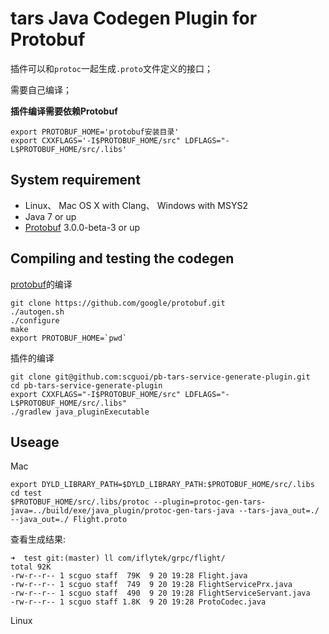 tars Java Codegen Plugin for Protobuf
==============================================

插件可以和`protoc`一起生成`.proto`文件定义的接口；

需要自己编译；

**插件编译需要依赖Protobuf**

```shell
export PROTOBUF_HOME='protobuf安装目录'
export CXXFLAGS='-I$PROTOBUF_HOME/src" LDFLAGS="-L$PROTOBUF_HOME/src/.libs'
```

## System requirement

* Linux、 Mac OS X with Clang、 Windows with MSYS2
* Java 7 or up
* [Protobuf](https://github.com/google/protobuf) 3.0.0-beta-3 or up

## Compiling and testing the codegen
[protobuf](https://github.com/google/protobuf)的编译

```shell
git clone https://github.com/google/protobuf.git
./autogen.sh
./configure
make
export PROTOBUF_HOME=`pwd`
```

插件的编译

```shell
git clone git@github.com:scguoi/pb-tars-service-generate-plugin.git
cd pb-tars-service-generate-plugin
export CXXFLAGS="-I$PROTOBUF_HOME/src" LDFLAGS="-L$PROTOBUF_HOME/src/.libs"
./gradlew java_pluginExecutable
```

## Useage

Mac

```shell
export DYLD_LIBRARY_PATH=$DYLD_LIBRARY_PATH:$PROTOBUF_HOME/src/.libs
cd test
$PROTOBUF_HOME/src/.libs/protoc --plugin=protoc-gen-tars-java=../build/exe/java_plugin/protoc-gen-tars-java --tars-java_out=./ --java_out=./ Flight.proto
```

查看生成结果:

```
➜  test git:(master) ll com/iflytek/grpc/flight/
total 92K
-rw-r--r-- 1 scguo staff  79K  9 20 19:28 Flight.java
-rw-r--r-- 1 scguo staff  749  9 20 19:28 FlightServicePrx.java
-rw-r--r-- 1 scguo staff  490  9 20 19:28 FlightServiceServant.java
-rw-r--r-- 1 scguo staff 1.8K  9 20 19:28 ProtoCodec.java
```

Linux

```

```